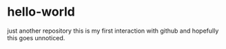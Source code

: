 # hello-world
just another repository
this is my first interaction with github and hopefully this goes unnoticed.
